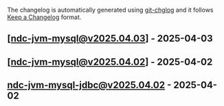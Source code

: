 The changelog is automatically generated using [git-chglog](https://github.com/git-chglog/git-chglog) and it follows [Keep a Changelog](https://keepachangelog.com) format.


<a name="ndc-jvm-mysql@v2025.04.03"></a>
## [ndc-jvm-mysql@v2025.04.03] - 2025-04-03

<a name="ndc-jvm-mysql@v2025.04.02"></a>
## [ndc-jvm-mysql@v2025.04.02] - 2025-04-02

<a name="ndc-jvm-mysql-jdbc@v2025.04.02"></a>
## ndc-jvm-mysql-jdbc@v2025.04.02 - 2025-04-02
